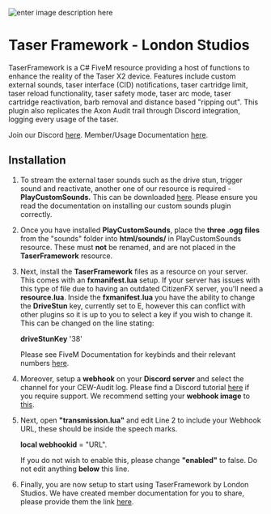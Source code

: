 ![enter image description here](https://i.imgur.com/IIyr58s.jpg)

# Taser Framework - London Studios
TaserFramework is a C# FiveM resource providing a host of functions to enhance the reality of the Taser X2 device. Features include custom external sounds, taser interface (CID) notifications, taser cartridge limit, taser reload functionality, taser safety mode, taser arc mode, taser cartridge reactivation, barb removal and distance based "ripping out". This plugin also replicates the Axon Audit trail through Discord integration, logging every usage of the taser.

Join our Discord [here](https://discord.gg/AtPt9ND).
Member/Usage Documentation [here](https://bit.ly/2zMsKHY).
## Installation
1. To stream the external taser sounds such as the drive stun, trigger sound and reactivate, another one of our resource is required - **PlayCustomSounds.**
This can be downloaded [here](https://github.com/LondonStudios/PlayCustomSounds). Please ensure you read the documentation on installing our custom sounds plugin correctly.

2. Once you have installed **PlayCustomSounds**, place the **three .ogg** **files** from the "sounds" folder into **html/sounds/** in PlayCustomSounds resource. These must **not** be renamed, and are not placed in the **TaserFramework** resource.
3. Next, install the **TaserFramework** files as a resource on your server. This comes with an **fxmanifest.lua** setup. If your server has issues with this type of file due to having an outdated CitizenFX server, you'll need a **resource.lua**.
Inside the **fxmanifest.lua** you have the ability to change the **DriveStun** key, currently set to E, however this can conflict with other plugins so it is up to you to select a key if you wish to change it. This can be changed on the line stating:

    **driveStunKey** '38'
    
	Please see FiveM Documentation for keybinds and their relevant numbers [here](https://docs.fivem.net/docs/game-references/controls/).
4. Moreover, setup a **webhook** on your **Discord server** and select the channel for your CEW-Audit log. Please find a Discord tutorial [here](https://support.discord.com/hc/en-us/articles/228383668-Intro-to-Webhooks) if you require support. We recommend setting your **webhook image** to [this](https://imgur.com/a/KkZZcif).
5. Next, open **"transmission.lua"** and edit Line 2 to include your Webhook URL, these should be inside the speech marks.

    **local webhookid** = "URL".
    
    If you do not wish to enable this, please change **"enabled"** to false. Do not edit anything **below** this line.
    
 6. Finally, you are now setup to start using TaserFramework by London Studios. We have created member documentation for you to share, please provide them the link [here](https://bit.ly/2zMsKHY).

